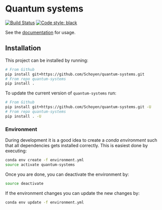 # Quantum systems

[![Build Status](https://travis-ci.com/Schoyen/quantum-systems.svg?token=MvgH7xLNL8iVfczJpp8Q&branch=master)](https://travis-ci.com/Schoyen/quantum-systems)
[![Code style: black](https://img.shields.io/badge/code%20style-black-000000.svg)](https://github.com/ambv/black)

See the [documentation](https://hyqd.github.io/quantum-systems/) for usage.

## Installation
This project can be installed by running:
```bash
# From Github
pip install git+https://github.com/Schoyen/quantum-systems.git
# From repo quantum-systems
pip install .
```
To update the current version of `quantum-systems` run:
```bash
# From Github
pip install git+https://github.com/Schoyen/quantum-systems.git -U
# From repo quantum-systems
pip install . -U
```

### Environment
During development it is a good idea to create a _conda environment_ such that all dependencies gets installed correctly. This is easiest done by executing:

```bash
conda env create -f environment.yml
source activate quantum-systems
```

Once you are done, you can deactivate the environment by:

```bash
source deactivate
```

If the environment changes you can update the new changes by:

```bash
conda env update -f environment.yml
```
